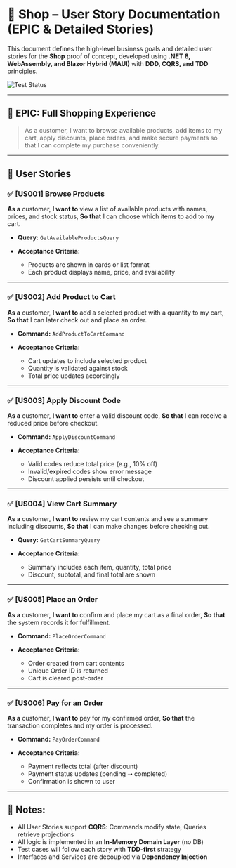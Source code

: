 ﻿# 🛒 Shop – User Story Documentation (EPIC & Detailed Stories)

This document defines the high-level business goals and detailed user stories for the **Shop** proof of concept, developed using **.NET 8,  WebAssembly, and Blazor Hybrid (MAUI)** with **DDD, CQRS, and TDD** principles.

![Test Status](https://github.com/USERNAME/REPOSITORY_NAME/actions/workflows/RunTest.yml/badge.svg)

---

## 📌 EPIC: Full Shopping Experience

> As a customer, I want to browse available products, add items to my cart, apply discounts, place orders, and make secure payments so that I can complete my purchase conveniently.

---

## 📘 User Stories

### ✅ \[US001] Browse Products

**As a** customer,
**I want to** view a list of available products with names, prices, and stock status,
**So that** I can choose which items to add to my cart.

* **Query:** `GetAvailableProductsQuery`
* **Acceptance Criteria:**

  * Products are shown in cards or list format
  * Each product displays name, price, and availability

---

### ✅ \[US002] Add Product to Cart

**As a** customer,
**I want to** add a selected product with a quantity to my cart,
**So that** I can later check out and place an order.

* **Command:** `AddProductToCartCommand`
* **Acceptance Criteria:**

  * Cart updates to include selected product
  * Quantity is validated against stock
  * Total price updates accordingly

---

### ✅ \[US003] Apply Discount Code

**As a** customer,
**I want to** enter a valid discount code,
**So that** I can receive a reduced price before checkout.

* **Command:** `ApplyDiscountCommand`
* **Acceptance Criteria:**

  * Valid codes reduce total price (e.g., 10% off)
  * Invalid/expired codes show error message
  * Discount applied persists until checkout

---

### ✅ \[US004] View Cart Summary

**As a** customer,
**I want to** review my cart contents and see a summary including discounts,
**So that** I can make changes before checking out.

* **Query:** `GetCartSummaryQuery`
* **Acceptance Criteria:**

  * Summary includes each item, quantity, total price
  * Discount, subtotal, and final total are shown

---

### ✅ \[US005] Place an Order

**As a** customer,
**I want to** confirm and place my cart as a final order,
**So that** the system records it for fulfillment.

* **Command:** `PlaceOrderCommand`
* **Acceptance Criteria:**

  * Order created from cart contents
  * Unique Order ID is returned
  * Cart is cleared post-order

---

### ✅ \[US006] Pay for an Order

**As a** customer,
**I want to** pay for my confirmed order,
**So that** the transaction completes and my order is processed.

* **Command:** `PayOrderCommand`
* **Acceptance Criteria:**

  * Payment reflects total (after discount)
  * Payment status updates (pending ➝ completed)
  * Confirmation is shown to user

---

## 🧰 Notes:

* All User Stories support **CQRS**: Commands modify state, Queries retrieve projections
* All logic is implemented in an **In-Memory Domain Layer** (no DB)
* Test cases will follow each story with **TDD-first** strategy
* Interfaces and Services are decoupled via **Dependency Injection**
